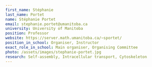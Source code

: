 ```yaml
---
first_name: Stéphanie
last_name: Portet
name: Stéphanie Portet
email: stephanie.portet@umanitoba.ca
university: University of Manitoba
position: Professor
website: https://server.math.umanitoba.ca/~sportet/
position_in_school: Organiser, Instructor
exact_role_in_school: Main organiser, Organising Committee
photo: /assets/images/stephanie-portet.jpg
research: Self-assembly, Intracellular transport, Cytoskeleton
---
```


